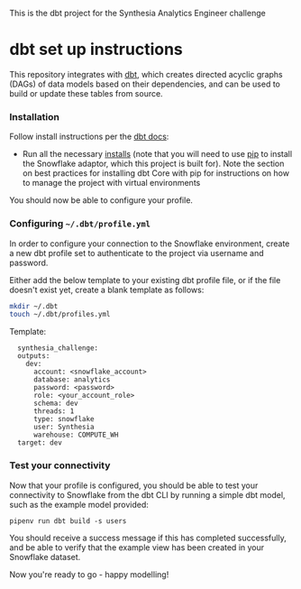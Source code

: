 This is the dbt project for the Synthesia Analytics Engineer challenge

# dbt set up instructions
This repository integrates with [dbt](https://docs.getdbt.com/), which creates directed acyclic graphs (DAGs) of data models based on their dependencies, and can be used to build or update these tables from source.

### Installation
Follow install instructions per the [dbt docs](https://docs.getdbt.com/docs/get-started/getting-started-dbt-core):
* Run all the necessary [installs](https://docs.getdbt.com/docs/get-started/homebrew-install) (note that you will need to use [pip](https://docs.getdbt.com/docs/get-started/pip-install) to install the Snowflake adaptor, which this project is built for). Note the section on best practices for installing dbt Core with pip for instructions on how to manage the project with virtual environments

You should now be able to configure your profile.

### Configuring `~/.dbt/profile.yml`
In order to configure your connection to the Snowflake environment, create a new dbt profile set to authenticate to the project via username and password. 

Either add the below template to your existing dbt profile file, or if the file doesn't exist yet, create a blank template as follows:
```zsh
mkdir ~/.dbt
touch ~/.dbt/profiles.yml
```

Template:
```
  synthesia_challenge:
  outputs:
    dev:
      account: <snowflake_account>
      database: analytics
      password: <password>
      role: <your_account_role>
      schema: dev
      threads: 1
      type: snowflake
      user: Synthesia
      warehouse: COMPUTE_WH
  target: dev
```

### Test your connectivity
Now that your profile is configured, you should be able to test your connectivity to Snowflake from the dbt CLI by running a simple dbt model, such as the example model provided:

`pipenv run dbt build -s users`

You should receive a success message if this has completed successfully, and be able to verify that the example view has been created in your Snowflake dataset.

Now you're ready to go - happy modelling!